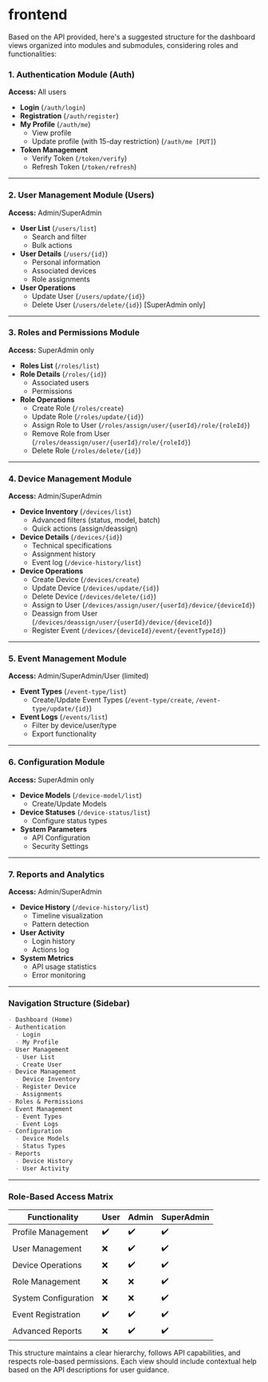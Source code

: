# frontend

Based on the API provided, here's a suggested structure for the dashboard views organized into modules and submodules, considering roles and functionalities:

### 1. **Authentication Module (Auth)**
**Access:** All users
- **Login** (`/auth/login`)
- **Registration** (`/auth/register`)
- **My Profile** (`/auth/me`)
  - View profile
  - Update profile (with 15-day restriction) (`/auth/me [PUT]`)
- **Token Management**
  - Verify Token (`/token/verify`)
  - Refresh Token (`/token/refresh`)

---

### 2. **User Management Module (Users)**
**Access:** Admin/SuperAdmin
- **User List** (`/users/list`)
  - Search and filter
  - Bulk actions
- **User Details** (`/users/{id}`)
  - Personal information
  - Associated devices
  - Role assignments
- **User Operations**
  - Update User (`/users/update/{id}`)
  - Delete User (`/users/delete/{id}`) [SuperAdmin only]

---

### 3. **Roles and Permissions Module**
**Access:** SuperAdmin only
- **Roles List** (`/roles/list`)
- **Role Details** (`/roles/{id}`)
  - Associated users
  - Permissions
- **Role Operations**
  - Create Role (`/roles/create`)
  - Update Role (`/roles/update/{id}`)
  - Assign Role to User (`/roles/assign/user/{userId}/role/{roleId}`)
  - Remove Role from User (`/roles/deassign/user/{userId}/role/{roleId}`)
  - Delete Role (`/roles/delete/{id}`)

---

### 4. **Device Management Module**
**Access:** Admin/SuperAdmin
- **Device Inventory** (`/devices/list`)
  - Advanced filters (status, model, batch)
  - Quick actions (assign/deassign)
- **Device Details** (`/devices/{id}`)
  - Technical specifications
  - Assignment history
  - Event log (`/device-history/list`)
- **Device Operations**
  - Create Device (`/devices/create`)
  - Update Device (`/devices/update/{id}`)
  - Delete Device (`/devices/delete/{id}`)
  - Assign to User (`/devices/assign/user/{userId}/device/{deviceId}`)
  - Deassign from User (`/devices/deassign/user/{userId}/device/{deviceId}`)
  - Register Event (`/devices/{deviceId}/event/{eventTypeId}`)

---

### 5. **Event Management Module**
**Access:** Admin/SuperAdmin/User (limited)
- **Event Types** (`/event-type/list`)
  - Create/Update Event Types (`/event-type/create`, `/event-type/update/{id}`)
- **Event Logs** (`/events/list`)
  - Filter by device/user/type
  - Export functionality

---

### 6. **Configuration Module**
**Access:** SuperAdmin only
- **Device Models** (`/device-model/list`)
  - Create/Update Models
- **Device Statuses** (`/device-status/list`)
  - Configure status types
- **System Parameters**
  - API Configuration
  - Security Settings

---

### 7. **Reports and Analytics**
**Access:** Admin/SuperAdmin
- **Device History** (`/device-history/list`)
  - Timeline visualization
  - Pattern detection
- **User Activity**
  - Login history
  - Actions log
- **System Metrics**
  - API usage statistics
  - Error monitoring

---

### Navigation Structure (Sidebar)
```markdown
- Dashboard (Home)
- Authentication
  - Login
  - My Profile
- User Management
  - User List
  - Create User
- Device Management
  - Device Inventory
  - Register Device
  - Assignments
- Roles & Permissions
- Event Management
  - Event Types
  - Event Logs
- Configuration
  - Device Models
  - Status Types
- Reports
  - Device History
  - User Activity
```

---

### Role-Based Access Matrix
| Functionality               | User | Admin | SuperAdmin |
|-----------------------------|------|-------|------------|
| Profile Management          | ✔️   | ✔️    | ✔️         |
| User Management             | ❌   | ✔️    | ✔️         |
| Device Operations           | ❌   | ✔️    | ✔️         |
| Role Management             | ❌   | ❌    | ✔️         |
| System Configuration        | ❌   | ❌    | ✔️         |
| Event Registration          | ✔️   | ✔️    | ✔️         |
| Advanced Reports            | ❌   | ✔️    | ✔️         |

This structure maintains a clear hierarchy, follows API capabilities, and respects role-based permissions. Each view should include contextual help based on the API descriptions for user guidance.